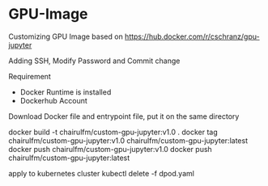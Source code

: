 # GPU-Image

Customizing GPU Image based on https://hub.docker.com/r/cschranz/gpu-jupyter

Adding SSH, Modify Password and Commit change

Requirement
- Docker Runtime is installed
- Dockerhub Account

Download Docker file and entrypoint file, put it on the same directory

docker build -t chairulfm/custom-gpu-jupyter:v1.0 .
docker tag chairulfm/custom-gpu-jupyter:v1.0 chairulfm/custom-gpu-jupyter:latest
docker push chairulfm/custom-gpu-jupyter:v1.0
docker push chairulfm/custom-gpu-jupyter:latest

apply to kubernetes cluster
kubectl delete -f dpod.yaml
